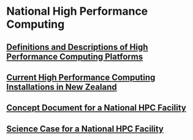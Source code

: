 # National High Performance Computing

## [Definitions and Descriptions of High Performance Computing Platforms](definitions-and-descriptions-of-high-performance-computing-platforms.md)

## [Current High Performance Computing Installations in New Zealand](current-high-performance-computing-installations-in-new-zealand.md)

## [Concept Document for a National HPC Facility](concept-document-for-a-national-hpc-facility.md)

## [Science Case for a National HPC Facility](science-case-for-a-national-hpc-facility.md)

